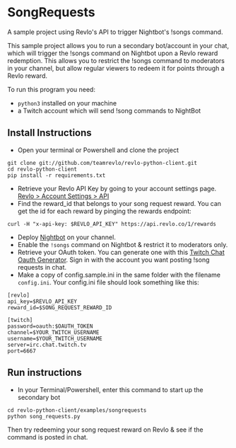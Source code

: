 # SongRequests

A sample project using Revlo's API to trigger Nightbot's !songs command.

This sample project allows you to run a secondary bot/account in your chat, which will trigger the !songs command on Nightbot upon a Revlo reward redemption. This allows you to restrict the !songs command to moderators in your channel, but allow regular viewers to redeem it for points through a Revlo reward.

To run this program you need:
- `python3` installed on your machine
- a Twitch account which will send !song commands to NightBot

## Install Instructions

* Open your terminal or Powershell and clone the project
```
git clone git://github.com/teamrevlo/revlo-python-client.git
cd revlo-python-client
pip install -r requirements.txt
```
* Retrieve your Revlo API Key by going to your account settings page.  [Revlo > Account Settings > API](https://www.revlo.co/settings/api)
* Find the reward\_id that belongs to your song request reward. You can get the id for each reward by pinging the rewards endpoint:
```
curl -H "x-api-key: $REVLO_API_KEY" https://api.revlo.co/1/rewards
```
* Deploy [Nightbot](https://beta.nightbot.tv) on your channel.
* Enable the `!songs` command on Nightbot & restrict it to moderators only.
* Retrieve your OAuth token. You can generate one with this [Twitch Chat Oauth Generator](http://twitchapps.com/tmi/). Sign in with the account you want posting !song requests in chat.
* Make a copy of config.sample.ini in the same folder with the filename `config.ini`. Your config.ini file should look something like this:
```
[revlo]
api_key=$REVLO_API_KEY
reward_id=$SONG_REQUEST_REWARD_ID

[twitch]
password=oauth:$OAUTH_TOKEN
channel=$YOUR_TWITCH_USERNAME
username=$YOUR_TWITCH_USERNAME
server=irc.chat.twitch.tv
port=6667
```

## Run instructions

* In your Terminal/Powershell, enter this command to start up the secondary bot
```
cd revlo-python-client/examples/songrequests
python song_requests.py
```

Then try redeeming your song request reward on Revlo & see if the command is posted in chat.
